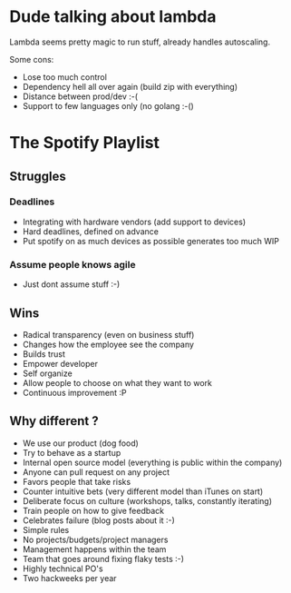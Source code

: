 # Dude talking about lambda


Lambda seems pretty magic to run stuff, already handles autoscaling.

Some cons:

* Lose too much control
* Dependency hell all over again (build zip with everything)
* Distance between prod/dev :-(
* Support to few languages only (no golang :-()


# The Spotify Playlist


## Struggles


### Deadlines

* Integrating with hardware vendors (add support to devices)
* Hard deadlines, defined on advance
* Put spotify on as much devices as possible generates too much WIP


### Assume people knows agile

* Just dont assume stuff :-)


## Wins

* Radical transparency (even on business stuff)
* Changes how the employee see the company
* Builds trust
* Empower developer
* Self organize
* Allow people to choose on what they want to work
* Continuous improvement :P


## Why different ?

* We use our product (dog food)
* Try to behave as a startup
* Internal open source model (everything is public within the company)
* Anyone can pull request on any project
* Favors people that take risks
* Counter intuitive bets (very different model than iTunes on start)
* Deliberate focus on culture (workshops, talks, constantly iterating)
* Train people on how to give feedback
* Celebrates failure (blog posts about it :-)
* Simple rules
* No projects/budgets/project managers
* Management happens within the team
* Team that goes around fixing flaky tests :-)
* Highly technical PO's
* Two hackweeks per year

